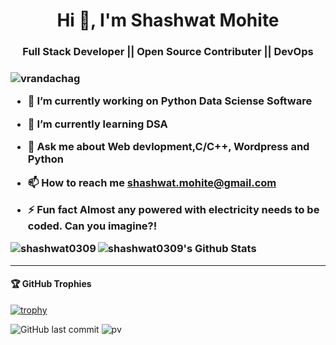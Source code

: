 <h1 align="center">Hi 👋, I'm Shashwat Mohite</h1>
<h3 align="center">Full Stack Developer || Open Source Contributer || DevOps <h3>

<p align="left"> <img src="https://komarev.com/ghpvc/?username=vrandachag&label=Profile%20views&color=0e75b6&style=flat" alt="vrandachag" /> </p>

- 🔭 I’m currently working on **Python Data Sciense Software**

- 🌱 I’m currently learning **DSA**

- 💬 Ask me about **Web devlopment,C/C++, Wordpress and Python**

- 📫 How to reach me **shashwat.mohite@gmail.com**

- ⚡ Fun fact **Almost any powered with electricity needs to be coded. Can you imagine?!**


<p><img align="left" src="https://github-readme-stats.vercel.app/api/top-langs?username=shashwat0309&show_icons=true&locale=en&layout=compact" alt="shashwat0309" /></p>


<img src="https://github-readme-stats.vercel.app/api?username=shashwat0309&count_private=true&theme=light&show_icons=true" alt="shashwat0309's Github Stats" />

-------

<h4> 🏆 GitHub Trophies</h4>

[![trophy](https://github-profile-trophy.vercel.app/?username=shashwat0309&theme=light&column=7)](https://github.com/ryo-ma/github-profile-trophy)


![GitHub last commit](https://img.shields.io/github/last-commit/shashwat0309/shashwat0309)
![pv](https://pageview.vercel.app/?github_user=shashwat0309)
